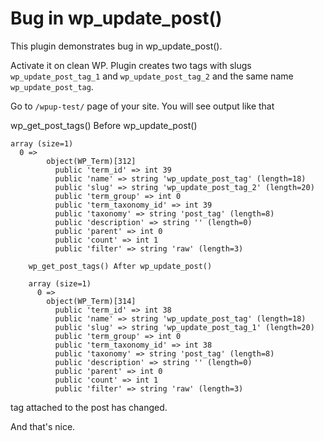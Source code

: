# Bug in wp_update_post()

This plugin demonstrates bug in wp_update_post(). 

Activate it on clean WP. Plugin creates two tags with slugs `wp_update_post_tag_1` and `wp_update_post_tag_2` and the same name `wp_update_post_tag`.

Go to `/wpup-test/` page of your site. You will see output like that

wp_get_post_tags() Before wp_update_post()

    array (size=1)
      0 => 
            object(WP_Term)[312]
              public 'term_id' => int 39
              public 'name' => string 'wp_update_post_tag' (length=18)
              public 'slug' => string 'wp_update_post_tag_2' (length=20)
              public 'term_group' => int 0
              public 'term_taxonomy_id' => int 39
              public 'taxonomy' => string 'post_tag' (length=8)
              public 'description' => string '' (length=0)
              public 'parent' => int 0
              public 'count' => int 1
              public 'filter' => string 'raw' (length=3)
        
        wp_get_post_tags() After wp_update_post()
        
        array (size=1)
          0 => 
            object(WP_Term)[314]
              public 'term_id' => int 38
              public 'name' => string 'wp_update_post_tag' (length=18)
              public 'slug' => string 'wp_update_post_tag_1' (length=20)
              public 'term_group' => int 0
              public 'term_taxonomy_id' => int 38
              public 'taxonomy' => string 'post_tag' (length=8)
              public 'description' => string '' (length=0)
              public 'parent' => int 0
              public 'count' => int 1
              public 'filter' => string 'raw' (length=3)

tag attached to the post has changed.

And that's nice.